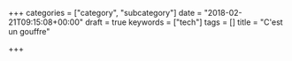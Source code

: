 +++
categories = ["category", "subcategory"]
date = "2018-02-21T09:15:08+00:00"
draft = true
keywords = ["tech"]
tags = []
title = "C'est un gouffre"

+++

<!--more-->
